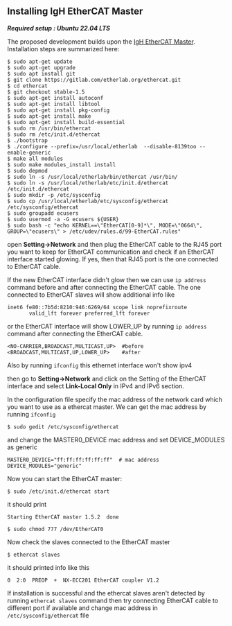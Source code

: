 ## Installing IgH EtherCAT Master 
***Required setup : Ubuntu 22.04 LTS***

The proposed development builds upon the [IgH EtherCAT Master](https://etherlab.org/en/ethercat/). Installation steps are summarized here:
```shell
$ sudo apt-get update
$ sudo apt-get upgrade
$ sudo apt install git
$ git clone https://gitlab.com/etherlab.org/ethercat.git
$ cd ethercat
$ git checkout stable-1.5
$ sudo apt-get install autoconf
$ sudo apt-get install libtool
$ sudo apt-get install pkg-config
$ sudo apt-get install make
$ sudo apt-get install build-essential
$ sudo rm /usr/bin/ethercat
$ sudo rm /etc/init.d/ethercat
$ ./bootstrap 
$ ./configure --prefix=/usr/local/etherlab  --disable-8139too --enable-generic
$ make all modules
$ sudo make modules_install install
$ sudo depmod
$ sudo ln -s /usr/local/etherlab/bin/ethercat /usr/bin/
$ sudo ln -s /usr/local/etherlab/etc/init.d/ethercat /etc/init.d/ethercat
$ sudo mkdir -p /etc/sysconfig
$ sudo cp /usr/local/etherlab/etc/sysconfig/ethercat /etc/sysconfig/ethercat
$ sudo groupadd ecusers
$ sudo usermod -a -G ecusers ${USER}
$ sudo bash -c "echo KERNEL==\"EtherCAT[0-9]*\", MODE=\"0664\", GROUP=\"ecusers\" > /etc/udev/rules.d/99-EtherCAT.rules"
```

open **Setting->Network** and then plug the EtherCAT cable to the RJ45 port you want to keep for EtherCAT communication and check if an EtherCAT interface started glowing. If yes, then that RJ45 port is the one connected to EtherCAT cable. 

If the new EtherCAT interface didn't glow then we can use ```ip address``` command before and after connecting the EtherCAT cable. The one connected to EtherCAT slaves will show additional info like

```shell
inet6 fe80::7b5d:8210:946:6269/64 scope link noprefixroute 
       valid_lft forever preferred_lft forever 
```

or the EtherCAT interface will show LOWER_UP by running ```ip address``` command after connecting the EtherCAT cable.

```shell
<NO-CARRIER,BROADCAST,MULTICAST,UP>  #before
<BROADCAST,MULTICAST,UP,LOWER_UP>    #after
```

Also by running ```ifconfig``` this ethernet interface won't show ipv4

then go to **Setting->Network** and click on the Setting of the EtherCAT interface and select **Link-Local Only** in IPv4 and IPv6 section.

In the configuration file specify the mac address of the network card which you want to use as a ethercat master. We can get the mac address by running ```ifconfig```

```shell
$ sudo gedit /etc/sysconfig/ethercat
```
and change the MASTER0_DEVICE mac address and set DEVICE_MODULES as generic
```shell
MASTER0_DEVICE="ff:ff:ff:ff:ff:ff"  # mac address
DEVICE_MODULES="generic"
```

Now you can start the EtherCAT master:
```shell
$ sudo /etc/init.d/ethercat start
```
it should print
```shell
Starting EtherCAT master 1.5.2  done
```
```shell
$ sudo chmod 777 /dev/EtherCAT0
```

Now check the slaves connected to the EtherCAT master 
```shell
$ ethercat slaves
```

it should printed info like this
```shell
0  2:0  PREOP  +  NX-ECC201 EtherCAT coupler V1.2
```

If installation is successful and the ethercat slaves aren't detected by running ```ethercat slaves``` command then try connecting EtherCAT cable to different port if available and change mac address in ```/etc/sysconfig/ethercat``` file
